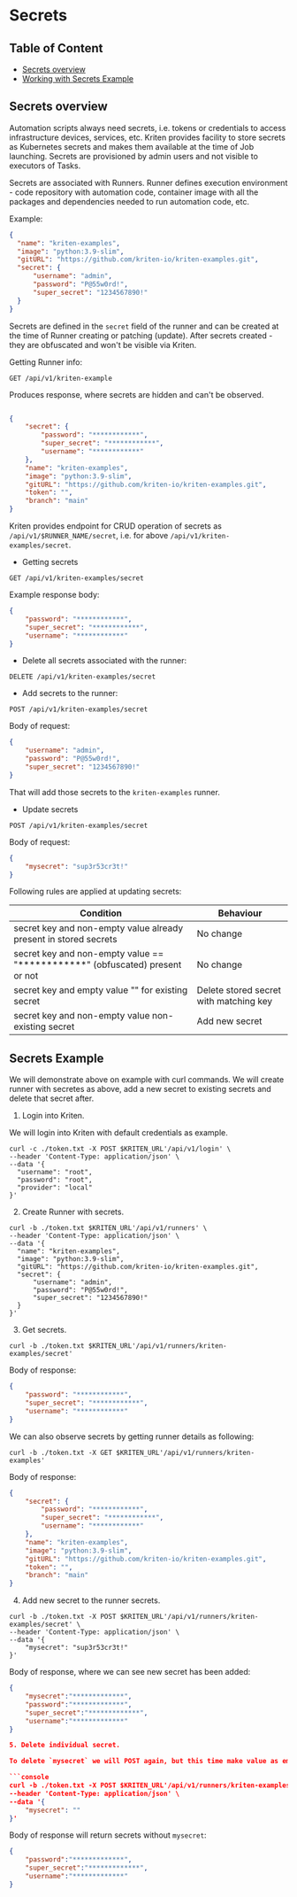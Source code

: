 # Secrets

## Table of Content

- [Secrets overview](#secrets-overview)
- [Working with Secrets Example](#secrets-example)

## Secrets overview

Automation scripts always need secrets, i.e. tokens or credentials to access infrastructure devices, services, etc. Kriten provides facility to store secrets as Kubernetes secrets and makes them available at the time of Job launching. Secrets are provisioned by admin users and not visible to executors of Tasks.

Secrets are associated with Runners. Runner defines execution environment - code repository with automation code, container image with all the packages and dependencies needed to run automation code, etc.

Example: 

```json
{
  "name": "kriten-examples",
  "image": "python:3.9-slim",
  "gitURL": "https://github.com/kriten-io/kriten-examples.git",
  "secret": {
      "username": "admin",
      "password": "P@55w0rd!",
      "super_secret": "1234567890!"
  }
}
```

Secrets are defined in the `secret` field of the runner and can be created at the time of Runner creating or patching (update). After secrets created - they are obfuscated and won't be visible via Kriten.

Getting Runner info:

```console
GET /api/v1/kriten-example
```

Produces response, where secrets are hidden and can't be observed.

```json

{
    "secret": {
        "password": "************",
        "super_secret": "************",
        "username": "************"
    },
    "name": "kriten-examples",
    "image": "python:3.9-slim",
    "gitURL": "https://github.com/kriten-io/kriten-examples.git",
    "token": "",
    "branch": "main"
}
```

Kriten provides endpoint for CRUD operation of secrets as `/api/v1/$RUNNER_NAME/secret`, i.e. for above `/api/v1/kriten-examples/secret`.

* Getting secrets

```console
GET /api/v1/kriten-examples/secret
```

Example response body:

```json
{
    "password": "************",
    "super_secret": "************",
    "username": "************"
}
```

* Delete all secrets associated with the runner:

```console
DELETE /api/v1/kriten-examples/secret
```

* Add secrets to the runner:

```console
POST /api/v1/kriten-examples/secret
```

Body of request:

```json
{
    "username": "admin",
    "password": "P@55w0rd!",
    "super_secret": "1234567890!"
}
```

That will add those secrets to the `kriten-examples` runner.

* Update secrets

```console
POST /api/v1/kriten-examples/secret
```

Body of request:

```json
{
    "mysecret": "sup3r53cr3t!"
}
```

Following rules are applied at updating secrets:

|Condition| Behaviour| 
|---------|-----------|
|secret key and non-empty value already present in stored secrets | No change|
|secret key and non-empty value == "************" (obfuscated) present or not |No change|
|secret key and empty value "" for existing secret | Delete stored secret with matching key|
|secret key and non-empty value non-existing secret | Add new secret|


## Secrets Example

We will demonstrate above on example with curl commands. We will create runner with secretes as above, add a new secret to existing secrets and delete that secret after.

1. Login into Kriten.

We will login into Kriten with default credentials as example.

```console
curl -c ./token.txt -X POST $KRITEN_URL'/api/v1/login' \
--header 'Content-Type: application/json' \
--data '{
  "username": "root",
  "password": "root",
  "provider": "local"
}' 
```

2. Create Runner with secrets.

```console
curl -b ./token.txt $KRITEN_URL'/api/v1/runners' \
--header 'Content-Type: application/json' \
--data '{
  "name": "kriten-examples",
  "image": "python:3.9-slim",
  "gitURL": "https://github.com/kriten-io/kriten-examples.git",
  "secret": {
      "username": "admin",
      "password": "P@55w0rd!",
      "super_secret": "1234567890!"
  }
}'
```

3. Get secrets.

```console
curl -b ./token.txt $KRITEN_URL'/api/v1/runners/kriten-examples/secret'
```

Body of response:

```json
{
    "password": "************",
    "super_secret": "************",
    "username": "************"
}
```

We can also observe secrets by getting runner details as following:

```console
curl -b ./token.txt -X GET $KRITEN_URL'/api/v1/runners/kriten-examples'
```

Body of response:

```json
{
    "secret": {
        "password": "************",
        "super_secret": "************",
        "username": "************"
    },
    "name": "kriten-examples",
    "image": "python:3.9-slim",
    "gitURL": "https://github.com/kriten-io/kriten-examples.git",
    "token": "",
    "branch": "main"
}
```

4. Add new secret to the runner secrets.

```console
curl -b ./token.txt -X POST $KRITEN_URL'/api/v1/runners/kriten-examples/secret' \
--header 'Content-Type: application/json' \
--data '{
    "mysecret": "sup3r53cr3t!"
}' 
```

Body of response, where we can see new secret has been added:

```json
{
    "mysecret":"*************",
    "password":"*************",
    "super_secret":"*************",
    "username":"*************"
}

5. Delete individual secret.

To delete `mysecret` we will POST again, but this time make value as empty string "".

```console
curl -b ./token.txt -X POST $KRITEN_URL'/api/v1/runners/kriten-examples/secret' \
--header 'Content-Type: application/json' \
--data '{ 
    "mysecret": ""
}' 
```

Body of response will return secrets without `mysecret`:

```json
{
    "password":"*************",
    "super_secret":"*************",
    "username":"*************"
}
```
